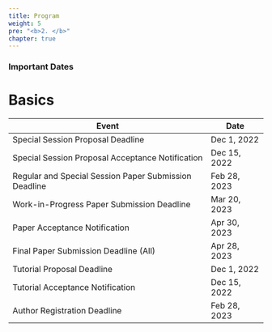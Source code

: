 ```yaml
---
title: Program
weight: 5
pre: "<b>2. </b>"
chapter: true
---
```


### Important Dates

# Basics

| Event  | Date |
| ------ | ----------- |
| Special Session Proposal Deadline   | Dec 1, 2022 |
| Special Session Proposal Acceptance Notification | Dec 15, 2022 |
| Regular and Special Session Paper Submission Deadline    | Feb 28, 2023 |
| Work-in-Progress Paper Submission Deadline   | Mar 20, 2023 |
| Paper Acceptance Notification | Apr 30, 2023 |
| Final Paper Submission Deadline (All)    | Apr 28, 2023 |
| Tutorial Proposal Deadline  | Dec 1, 2022 |
| Tutorial Acceptance Notification | Dec 15, 2022 |
| Author Registration Deadline    | Feb 28, 2023 |
